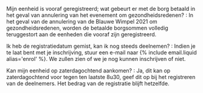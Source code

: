 Mijn eenheid is vooraf geregistreerd; wat gebeurt er met de borg betaald in het geval van annulering van het evenement om gezondheidsredenen?
: In het geval van de annulering van de Blauwe Wimpel 2021 om gezondheidsredenen,
  worden de betaalde borgsommen volledig teruggestort aan de eenheden die vooraf zijn geregistreerd.

Ik heb de registratiedatum gemist, kan ik nog steeds deelnemen?
: Indien je te laat bent met je inschrijving, stuur een e-mail naar {% include email.liquid alias='enrol' %}.
  We zullen zien of we je nog kunnen inschrijven of niet.

Kan mijn eenheid op zaterdagochtend aankomen?
: Ja, dit kan op zaterdagochtend voor tegen ten laatste 8u30, geef dit op bij het registreren van de deelnemers.
  Het bedrag van de registratie blijft hetzelfde.
